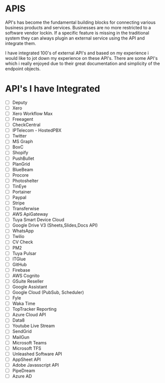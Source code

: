 # APIS

API's has become the fundamental building blocks for connecting various business products and services. Businesses are no more restricted to a software vendor lockin. If a specific feature is missing in the traditional system they can always plugin an external service using the API and integrate them.

I have integrated 100's of external API's and based on my experience i would like to jot down my experience  on these API's. There are some API's which i really enjoyed due to their great documentation and simplicity of the endpoint objects. 


# API's I have Integrated

- [ ] Deputy
- [ ] Xero
- [ ] Xero Workflow Max
- [ ] Freeagent
- [ ] CheckCentral
- [ ] IPTelecom - HostedPBX
- [ ] Twitter
- [ ] MS Graph
- [ ] BoxC
- [ ] Shopify
- [ ] PushBullet
- [ ] PlanGrid
- [ ] BlueBeam
- [ ] Procore
- [ ] Photoshelter
- [ ] TinEye
- [ ] Portainer
- [ ] Paypal
- [ ] Stripe
- [ ] Transferwise
- [ ] AWS ApiGateway
- [ ] Tuya Smart Device Cloud
- [ ] Google Drive V3 (Sheets,Slides,Docs API)
- [ ] WhatsApp
- [ ] Twilio
- [ ] CV Check 
- [ ] PM2
- [ ] Tuya Pulsar
- [ ] ITGlue
- [ ] GitHub 
- [ ] Firebase
- [ ] AWS Cognito 
- [ ] GSuite Reseller 
- [ ] Google Assistant
- [ ] Google Cloud (PubSub, Scheduler)
- [ ] Fyle
- [ ] Waka Time
- [ ] TopTracker Reporting
- [ ] Azure Cloud API
- [ ] Data8
- [ ] Youtube Live Stream
- [ ] SendGrid
- [ ] MailGun
- [ ] Microsoft Teams
- [ ] Microsoft TFS
- [ ] Unleashed Software API
- [ ] AppSheet API
- [ ] Adobe Javasscript API
- [ ] PipeDream
- [ ] Azure AD